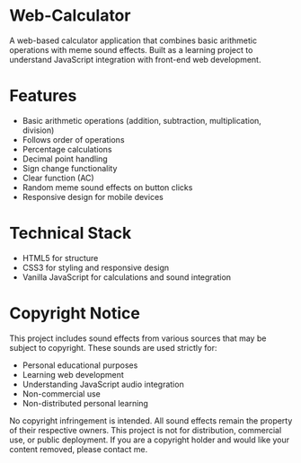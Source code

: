 # Web-Calculator
A web-based calculator application that combines basic arithmetic operations with meme sound effects. Built as a learning project to understand JavaScript integration with front-end web development.

 # Features

- Basic arithmetic operations (addition, subtraction, multiplication, division)
- Follows order of operations
- Percentage calculations
- Decimal point handling
- Sign change functionality
- Clear function (AC)
- Random meme sound effects on button clicks
- Responsive design for mobile devices
  
# Technical Stack

- HTML5 for structure
- CSS3 for styling and responsive design
- Vanilla JavaScript for calculations and sound integration

# Copyright Notice
This project includes sound effects from various sources that may be subject to copyright. These sounds are used strictly for:

- Personal educational purposes
- Learning web development
- Understanding JavaScript audio integration
- Non-commercial use
- Non-distributed personal learning

No copyright infringement is intended. All sound effects remain the property of their respective owners. This project is not for distribution, commercial use, or public deployment.
If you are a copyright holder and would like your content removed, please contact me.
